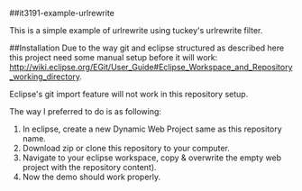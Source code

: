 ##it3191-example-urlrewrite

This is a simple example of urlrewrite using tuckey's urlrewrite filter.

##Installation
Due to the way git and eclipse structured as described here this project need some manual setup before it will work: http://wiki.eclipse.org/EGit/User_Guide#Eclipse_Workspace_and_Repository_working_directory.

Eclipse's git import feature will not work in this repository setup.

The way I preferred to do is as following:

1. In eclipse, create a new Dynamic Web Project same as this repository name.
2. Download zip or clone this repository to your computer.
3. Navigate to your eclipse workspace, copy & overwrite the empty web project with the repository content).
4. Now the demo should work properly.

